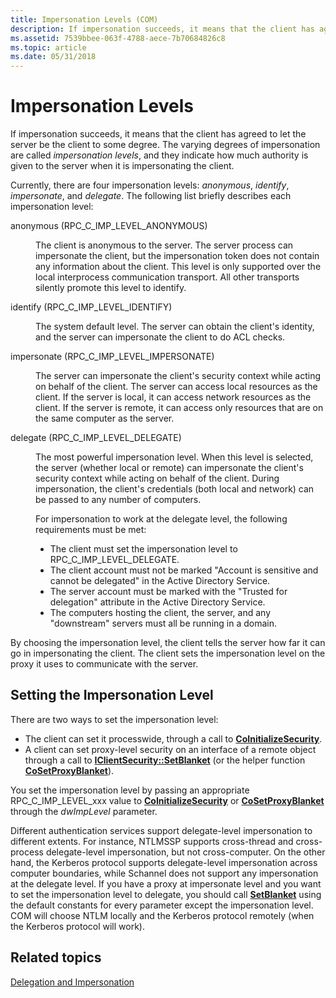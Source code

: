 ```yaml
---
title: Impersonation Levels (COM)
description: If impersonation succeeds, it means that the client has agreed to let the server be the client to some degree.
ms.assetid: 7539bbee-063f-4788-aece-7b70684826c8
ms.topic: article
ms.date: 05/31/2018
---
```


# Impersonation Levels

If impersonation succeeds, it means that the client has agreed to let the server be the client to some degree. The varying degrees of impersonation are called *impersonation levels*, and they indicate how much authority is given to the server when it is impersonating the client.

Currently, there are four impersonation levels: *anonymous*, *identify*, *impersonate*, and *delegate*. The following list briefly describes each impersonation level:

<dl> <dt>

<span id="anonymous__RPC_C_IMP_LEVEL_ANONYMOUS_"></span><span id="anonymous__rpc_c_imp_level_anonymous_"></span><span id="ANONYMOUS__RPC_C_IMP_LEVEL_ANONYMOUS_"></span>anonymous (RPC\_C\_IMP\_LEVEL\_ANONYMOUS)
</dt> <dd>

The client is anonymous to the server. The server process can impersonate the client, but the impersonation token does not contain any information about the client. This level is only supported over the local interprocess communication transport. All other transports silently promote this level to identify.

</dd> <dt>

<span id="identify__RPC_C_IMP_LEVEL_IDENTIFY_"></span><span id="identify__rpc_c_imp_level_identify_"></span><span id="IDENTIFY__RPC_C_IMP_LEVEL_IDENTIFY_"></span>identify (RPC\_C\_IMP\_LEVEL\_IDENTIFY)
</dt> <dd>

The system default level. The server can obtain the client's identity, and the server can impersonate the client to do ACL checks.

</dd> <dt>

<span id="impersonate__RPC_C_IMP_LEVEL_IMPERSONATE_"></span><span id="impersonate__rpc_c_imp_level_impersonate_"></span><span id="IMPERSONATE__RPC_C_IMP_LEVEL_IMPERSONATE_"></span>impersonate (RPC\_C\_IMP\_LEVEL\_IMPERSONATE)
</dt> <dd>

The server can impersonate the client's security context while acting on behalf of the client. The server can access local resources as the client. If the server is local, it can access network resources as the client. If the server is remote, it can access only resources that are on the same computer as the server.

</dd> <dt>

<span id="delegate__RPC_C_IMP_LEVEL_DELEGATE_"></span><span id="delegate__rpc_c_imp_level_delegate_"></span><span id="DELEGATE__RPC_C_IMP_LEVEL_DELEGATE_"></span>delegate (RPC\_C\_IMP\_LEVEL\_DELEGATE)
</dt> <dd>

The most powerful impersonation level. When this level is selected, the server (whether local or remote) can impersonate the client's security context while acting on behalf of the client. During impersonation, the client's credentials (both local and network) can be passed to any number of computers.

For impersonation to work at the delegate level, the following requirements must be met:

-   The client must set the impersonation level to RPC\_C\_IMP\_LEVEL\_DELEGATE.
-   The client account must not be marked "Account is sensitive and cannot be delegated" in the Active Directory Service.
-   The server account must be marked with the "Trusted for delegation" attribute in the Active Directory Service.
-   The computers hosting the client, the server, and any "downstream" servers must all be running in a domain.

</dd> </dl>

By choosing the impersonation level, the client tells the server how far it can go in impersonating the client. The client sets the impersonation level on the proxy it uses to communicate with the server.

## Setting the Impersonation Level

There are two ways to set the impersonation level:

-   The client can set it processwide, through a call to [**CoInitializeSecurity**](/windows/desktop/api/combaseapi/nf-combaseapi-coinitializesecurity).
-   A client can set proxy-level security on an interface of a remote object through a call to [**IClientSecurity::SetBlanket**](https://msdn.microsoft.com/en-us/library/ms691255(v=VS.85).aspx) (or the helper function [**CoSetProxyBlanket**](/windows/desktop/api/combaseapi/nf-combaseapi-cosetproxyblanket)).

You set the impersonation level by passing an appropriate RPC\_C\_IMP\_LEVEL\_xxx value to [**CoInitializeSecurity**](/windows/desktop/api/combaseapi/nf-combaseapi-coinitializesecurity) or [**CoSetProxyBlanket**](/windows/desktop/api/combaseapi/nf-combaseapi-cosetproxyblanket) through the *dwImpLevel* parameter.

Different authentication services support delegate-level impersonation to different extents. For instance, NTLMSSP supports cross-thread and cross-process delegate-level impersonation, but not cross-computer. On the other hand, the Kerberos protocol supports delegate-level impersonation across computer boundaries, while Schannel does not support any impersonation at the delegate level. If you have a proxy at impersonate level and you want to set the impersonation level to delegate, you should call [**SetBlanket**](https://msdn.microsoft.com/en-us/library/ms691255(v=VS.85).aspx) using the default constants for every parameter except the impersonation level. COM will choose NTLM locally and the Kerberos protocol remotely (when the Kerberos protocol will work).

## Related topics

<dl> <dt>

[Delegation and Impersonation](delegation-and-impersonation.md)
</dt> </dl>

 

 




